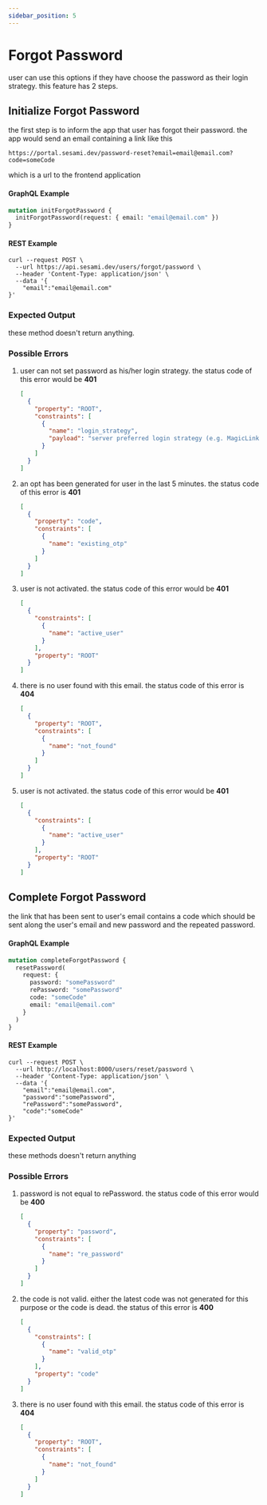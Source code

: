 ```yaml
---
sidebar_position: 5
---
```


# Forgot Password

user can use this options if they have choose the password as their login strategy. this feature has 2 steps.

## Initialize Forgot Password

the first step is to inform the app that user has forgot their password. the app would send an email containing a link like this

```url
https://portal.sesami.dev/password-reset?email=email@email.com?code=someCode
```

which is a url to the frontend application

#### GraphQL Example

```graphql
mutation initForgotPassword {
  initForgotPassword(request: { email: "email@email.com" })
}
```

#### REST Example

```curl
curl --request POST \
  --url https://api.sesami.dev/users/forgot/password \
  --header 'Content-Type: application/json' \
  --data '{
	"email":"email@email.com"
}'
```

### Expected Output

these method doesn't return anything.

### Possible Errors

1. user can not set password as his/her login strategy. the status code of this error would be **401**
   ```json
   [
     {
       "property": "ROOT",
       "constraints": [
         {
           "name": "login_strategy",
           "payload": "server preferred login strategy (e.g. MagicLink, Google)"
         }
       ]
     }
   ]
   ```
2. an opt has been generated for user in the last 5 minutes. the status code of this error is **401**
   ```json
   [
     {
       "property": "code",
       "constraints": [
         {
           "name": "existing_otp"
         }
       ]
     }
   ]
   ```
3. user is not activated. the status code of this error would be **401**
   ```json
   [
     {
       "constraints": [
         {
           "name": "active_user"
         }
       ],
       "property": "ROOT"
     }
   ]
   ```
4. there is no user found with this email. the status code of this error is **404**
   ```json
   [
     {
       "property": "ROOT",
       "constraints": [
         {
           "name": "not_found"
         }
       ]
     }
   ]
   ```
5. user is not activated. the status code of this error would be **401**
   ```json
   [
     {
       "constraints": [
         {
           "name": "active_user"
         }
       ],
       "property": "ROOT"
     }
   ]
   ```

## Complete Forgot Password

the link that has been sent to user's email contains a code which should be sent along the user's email and new password and the repeated password.

#### GraphQL Example

```graphql
mutation completeForgotPassword {
  resetPassword(
    request: {
      password: "somePassword"
      rePassword: "somePassword"
      code: "someCode"
      email: "email@email.com"
    }
  )
}
```

#### REST Example

```curl
curl --request POST \
  --url http://localhost:8000/users/reset/password \
  --header 'Content-Type: application/json' \
  --data '{
	"email":"email@email.com",
	"password":"somePassword",
	"rePassword":"somePassword",
	"code":"someCode"
}'
```

### Expected Output

these methods doesn't return anything

### Possible Errors

1. password is not equal to rePassword. the status code of this error would be **400**
   ```json
   [
     {
       "property": "password",
       "constraints": [
         {
           "name": "re_password"
         }
       ]
     }
   ]
   ```
2. the code is not valid. either the latest code was not generated for this purpose or the code is dead. the status of this error is **400**
   ```json
   [
     {
       "constraints": [
         {
           "name": "valid_otp"
         }
       ],
       "property": "code"
     }
   ]
   ```
3. there is no user found with this email. the status code of this error is **404**
   ```json
   [
     {
       "property": "ROOT",
       "constraints": [
         {
           "name": "not_found"
         }
       ]
     }
   ]
   ```
